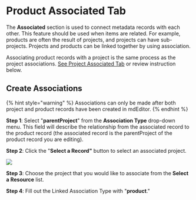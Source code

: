 # Product Associated Tab

The **Associated** section is used to connect metadata records with each other. This feature should be used when items are related. For example, products are often the result of projects, and projects can have sub-projects. Projects and products can be linked together by using association.&#x20;

Associating product records with a project is the same process as the project associations.  [See Project Associated Tab](broken-reference) or review instruction below.

## Create Associations <a href="#create-associations" id="create-associations"></a>

{% hint style="warning" %}
Associations can only be made after both project and product records have been created in mdEditor.
{% endhint %}

**Step 1**: Select "**parentProject**" from the **Association Type** drop-down menu. This field will describe the relationship from the associated record to the product record (the associated record is the parentProject of the product record you are editing).&#x20;

**Step 2**: Click the "**Select a Record"** button to select an associated project.&#x20;

![](<../.gitbook/assets/select\_a\_record\_button (1).png>)

**Step 3**: Choose the project that you would like to associate from the **Select a Resource** list.

&#x20;**Step 4**: Fill out the Linked Association Type with "**product**."

